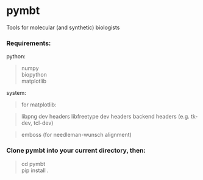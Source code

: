 # pymbt

Tools for molecular (and synthetic) biologists

### Requirements:
python:
> numpy  
> biopython  
> matplotlib  

system:
> for matplotlib:

> libpng dev headers
> libfreetype dev headers
> backend headers (e.g. tk-dev, tcl-dev)

> emboss (for needleman-wunsch alignment)

### Clone pymbt into your current directory, then:
> cd pymbt  
> pip install .  
